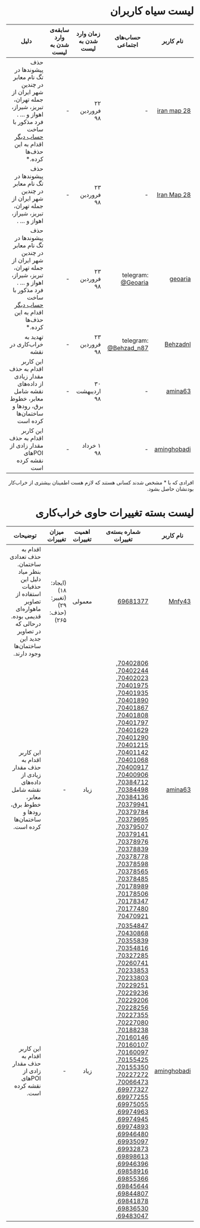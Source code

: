 <div dir=rtl>

# لیست سیاه کاربران

| نام کاربر | حساب‌های اجتماعی | زمان وارد شدن به لیست | سابقه‌ی وارد شدن به لیست | دلیل |
| ----- | ----- | ----- | ----- | ----- |
| [iran map 28](https://www.openstreetmap.org/user/iran%20map%2028) | - | ۲۲ فروردین ۹۸ | - | حذف پیشوند‌ها در تگ نام معابر در چندین شهر ایران از جمله تهران، تبریز، شیراز، اهواز و ... . فرد مذکور با ساخت [حساب دیگر](https://www.openstreetmap.org/user/Iran%20Map%20%2028) اقدام به این حذف‌ها کرده.* |
| [Iran Map 28](https://www.openstreetmap.org/user/Iran%20Map%20%2028) | - | ۲۳ فروردین ۹۸ | - | حذف پیشوند‌ها در تگ نام معابر در چندین شهر ایران از جمله تهران، تبریز، شیراز، اهواز و ... . |
| [geoaria](https://www.openstreetmap.org/user/geoaria) | telegram: [@Geoaria](https://t.me/Geoaria) | ۲۳ فروردین ۹۸ | - | حذف پیشوند‌ها در تگ نام معابر در چندین شهر ایران از جمله تهران، تبریز، شیراز، اهواز و ... . فرد مذکور با ساخت [حساب دیگر](https://www.openstreetmap.org/user/Iran%20Map%20%2028) اقدام به این حذف‌ها کرده.* |
| [Behzadnl](https://www.openstreetmap.org/user/Behzadnl) | telegram: [@Behzad_n87](https://t.me/Behzad_n87) | ۲۳ فروردین ۹۸ | - | تهدید به خراب‌کاری در نقشه |
| [amina63](https://www.openstreetmap.org/user/amina63) | - | ۳۰ اردیبهشت ۹۸ | - | این کاربر اقدام به حذف مقدار زیادی از داده‌های نقشه شامل معابر، خطوط برق، رود‌ها و ساختمان‌ها کرده است |
| [aminghobadi](https://www.openstreetmap.org/user/aminghobadi) | - | ۱ خرداد ۹۸ | - | این کاربر اقدام به حذف مقدار زادی از POIهای نقشه کرده است |

افرادی که با * مشخص شدند کسانی هستند که لازم هست اطمینان بیشتری از خراب‌کار بودنشان حاصل بشود.

# لیست بسته‌ تغییرات حاوی خراب‌کاری

| نام کاربر | شماره بسته‌ی تغییرات | اهمیت تغییرات | میزان تغییرات |  توضیحات |
| ----- | ----- | ----- | ----- | ----- |
| [Mnfy43](https://www.openstreetmap.org/user/Mnfy43) | [69681377](https://www.openstreetmap.org/changeset/69681377) | معمولی | (ایجاد: ۱۸) (تغییر: ۲۹) (حذف: ۲۶۵) | اقدام به حذف تعدادی ساختمان. بنظر میاد دلیل این حذفیات استفاده از تصاویر ماهواره‌ای قدیمی بوده. درحالی که در تصاویر جدید این ساختمان‌ها وجود دارند. |
| [amina63](https://www.openstreetmap.org/user/amina63) | [70402806](https://www.openstreetmap.org/changeset/70402806), [70402244](https://www.openstreetmap.org/changeset/70402244), [70402023](https://www.openstreetmap.org/changeset/70402023), [70401975](https://www.openstreetmap.org/changeset/70401975), [70401935](https://www.openstreetmap.org/changeset/70401935), [70401890](https://www.openstreetmap.org/changeset/70401890), [70401867](https://www.openstreetmap.org/changeset/70401867), [70401808](https://www.openstreetmap.org/changeset/70401808), [70401797](https://www.openstreetmap.org/changeset/70401797), [70401629](https://www.openstreetmap.org/changeset/70401629), [70401290](https://www.openstreetmap.org/changeset/70401290), [70401215](https://www.openstreetmap.org/changeset/70401215), [70401142](https://www.openstreetmap.org/changeset/70401142), [70401068](https://www.openstreetmap.org/changeset/70401068), [70400917](https://www.openstreetmap.org/changeset/70400917), [70400906](https://www.openstreetmap.org/changeset/70400906), [70384712](https://www.openstreetmap.org/changeset/70384712), [70384498](https://www.openstreetmap.org/changeset/70384498), [70384136](https://www.openstreetmap.org/changeset/70384136), [70379941](https://www.openstreetmap.org/changeset/70379941), [70379784](https://www.openstreetmap.org/changeset/70379784), [70379695](https://www.openstreetmap.org/changeset/70379695), [70379507](https://www.openstreetmap.org/changeset/70379507), [70379141](https://www.openstreetmap.org/changeset/70379141), [70378976](https://www.openstreetmap.org/changeset/70378976), [70378839](https://www.openstreetmap.org/changeset/70378839), [70378778](https://www.openstreetmap.org/changeset/70378778), [70378598](https://www.openstreetmap.org/changeset/70378598), [70378565](https://www.openstreetmap.org/changeset/70378565), [70378485](https://www.openstreetmap.org/changeset/70378485), [70178989](https://www.openstreetmap.org/changeset/70178989), [70178506](https://www.openstreetmap.org/changeset/70178506), [70178347](https://www.openstreetmap.org/changeset/70178347), [70177480](https://www.openstreetmap.org/changeset/70177480), [70470921](https://www.openstreetmap.org/changeset/70470921) | زیاد | - | این کاربر اقدام به حذف مقدار زیادی از داده‌های نقشه شامل معابر، خطوط برق، رود‌ها و ساختمان‌ها کرده است. |
| [aminghobadi](https://www.openstreetmap.org/user/aminghobadi) | [70354847](https://www.openstreetmap.org/changeset/70354847), [70430868](https://www.openstreetmap.org/changeset/70430868), [70355839](https://www.openstreetmap.org/changeset/70355839), [70354816](https://www.openstreetmap.org/changeset/70354816), [70327285](https://www.openstreetmap.org/changeset/70327285), [70260741](https://www.openstreetmap.org/changeset/70260741), [70233853](https://www.openstreetmap.org/changeset/70233853), [70233803](https://www.openstreetmap.org/changeset/70233803), [70229251](https://www.openstreetmap.org/changeset/70229251), [70229236](https://www.openstreetmap.org/changeset/70229236), [70229206](https://www.openstreetmap.org/changeset/70229206), [70228256](https://www.openstreetmap.org/changeset/70228256), [70227355](https://www.openstreetmap.org/changeset/70227355), [70227080](https://www.openstreetmap.org/changeset/70227080), [70188238](https://www.openstreetmap.org/changeset/70188238), [70160146](https://www.openstreetmap.org/changeset/70160146), [70160107](https://www.openstreetmap.org/changeset/70160107), [70160097](https://www.openstreetmap.org/changeset/70160097), [70155425](https://www.openstreetmap.org/changeset/70155425), [70155350](https://www.openstreetmap.org/changeset/70155350), [70227272](https://www.openstreetmap.org/changeset/70227272), [70066473](https://www.openstreetmap.org/changeset/70066473), [69977327](https://www.openstreetmap.org/changeset/69977327), [69977255](https://www.openstreetmap.org/changeset/69977255), [69975055](https://www.openstreetmap.org/changeset/69975055), [69974963](https://www.openstreetmap.org/changeset/69974963), [69974945](https://www.openstreetmap.org/changeset/69974945), [69974893](https://www.openstreetmap.org/changeset/69974893), [69946480](https://www.openstreetmap.org/changeset/69935097), [69935097](https://www.openstreetmap.org/changeset/69935097), [69932873](https://www.openstreetmap.org/changeset/69932873), [69898613](https://www.openstreetmap.org/changeset/69898613), [69946396](https://www.openstreetmap.org/changeset/69946396), [69858916](https://www.openstreetmap.org/changeset/69858916), [69855366](https://www.openstreetmap.org/changeset/69855366), [69845644](https://www.openstreetmap.org/changeset/69845644), [69844807](https://www.openstreetmap.org/changeset/69844807), [69841878](https://www.openstreetmap.org/changeset/69841878), [69836530](https://www.openstreetmap.org/changeset/69836530), [69483047](https://www.openstreetmap.org/changeset/69483047), | زیاد | - | این کاربر اقدام به حذف مقدار زادی از POIهای نقشه کرده است. |
